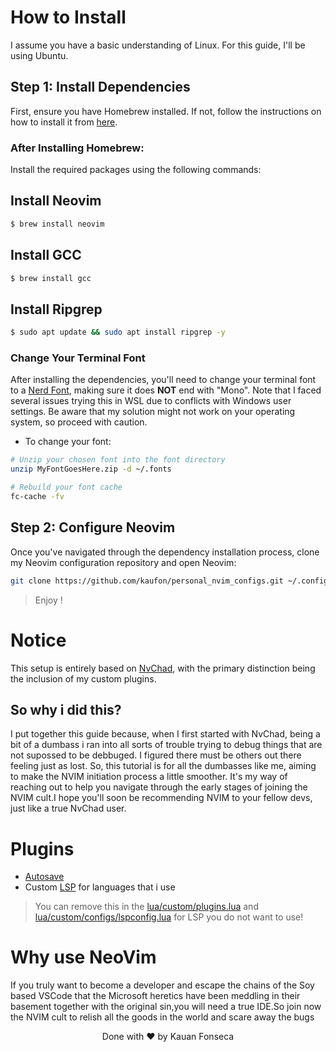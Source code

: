 
# How to Install
I assume you have a basic understanding of Linux. For this guide, I'll be using Ubuntu.

## Step 1: Install Dependencies
First, ensure you have Homebrew installed. If not, follow the instructions on how to install it from [here](https://www.digitalocean.com/community/tutorials/how-to-install-and-use-homebrew-on-linux).

### After Installing Homebrew:
Install the required packages using the following commands:

## Install Neovim
```bash
$ brew install neovim
```


## Install GCC
```bash
$ brew install gcc
```

## Install Ripgrep
```bash
$ sudo apt update && sudo apt install ripgrep -y
```


### Change Your Terminal Font
After installing the dependencies, you'll need to change your terminal font to a [Nerd Font](https://www.nerdfonts.com/), making sure it does <b>NOT</b> end with "Mono". Note that I faced several issues trying this in WSL due to conflicts with Windows user settings. Be aware that my solution might not work on your operating system, so proceed with caution.

- To change your font:
```bash
# Unzip your chosen font into the font directory
unzip MyFontGoesHere.zip -d ~/.fonts

# Rebuild your font cache
fc-cache -fv
```
## Step 2: Configure Neovim
Once you've navigated through the dependency installation process, clone my Neovim configuration repository and open Neovim:
```bash
git clone https://github.com/kaufon/personal_nvim_configs.git ~/.configs/nvim && nvim
```
> Enjoy !
# Notice
This setup is entirely based on [NvChad](https://nvchad.com/), with the primary distinction being the inclusion of my custom plugins.

## So why i did this?
I put together this guide because, when I first started with NvChad, being a bit of a dumbass i ran into all sorts of trouble trying to debug things that are not supossed to be debbuged. I figured there must be others out there feeling just as lost. So, this tutorial is for all the dumbasses like me, aiming to make the NVIM initiation process a little smoother. It's my way of reaching out to help you navigate through the early stages of joining the NVIM cult.I hope you'll soon be recommending NVIM to your fellow devs, just like a true NvChad user.

# Plugins
- [Autosave](https://github.com/okuuva/auto-save.nvim)
- Custom [LSP](https://github.com/williamboman/mason.nvim) for languages that i use
> You can remove this in the [lua/custom/plugins.lua](https://github.com/kaufon/personal_nvim_configs/blob/main/lua/custom/plugins.lua) and [lua/custom/configs/lspconfig.lua](https://github.com/kaufon/personal_nvim_configs/blob/main/lua/custom/configs/lspconfig.lua) for LSP you do not want to use!

# Why use NeoVim
If you truly want to become a developer and escape the chains of the Soy based VSCode that the Microsoft heretics have been meddling in their basement together with the original sin,you will need a true IDE.So join now the NVIM cult to relish all the goods in the world and scare away the bugs
<p align="center">
  Done with ❤️ by Kauan Fonseca 
</p>

